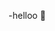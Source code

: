 -helloo 👋

<!---
Aswinkrizna/Aswinkrizna is a ✨ special ✨ repository because its `README.md` (this file) appears on your GitHub profile.
You can click the Preview link to take a look at your changes.
--->
